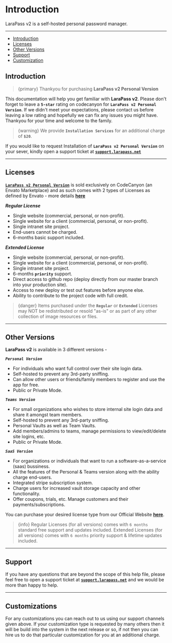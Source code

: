 # Introduction

LaraPass v2 is a self-hosted personal password manager.

---

- [Introduction](#introduction)
- [Licenses](#licenses)
- [Other Versions](#other-versions)
- [Support](#support)
- [Customization](#customization)

<a name="introduction"></a>
## Introduction

> {primary} Thankyou for purchasing **LaraPass v2 Personal Version**

This documentation will help you get familiar with **LaraPass v2**. Please don't forget to leave a **`5-star`** rating on codecanyon for **`LaraPass v2 Personal Version`**. If we didn't meet your expectations, please contact us before leaving a low rating and hopefully we can fix any issues you might have. Thankyou for your time and welcome to the family.

> {warning} We provide **`Installation Services`** for an additional charge of **`$20`**. 

If you would like to request Installation of **`LaraPass v2 Personal Version`** on your sever, kindly open a support ticket at [**`support.larapass.net`**](https://support.larapass.net) 

---

<a name="licenses"></a>
## Licenses

[**`LaraPass v2 Personal Version`**](https://purchase.larapass.net/personal) is sold exclusively on CodeCanyon (an Envato Marketplace) and as such comes with 2 types of Licenses as defined by Envato - more details [**here**](https://codecanyon.net/licenses/standard)

***Regular License***
+ Single website (commercial, personal, or non-profit).
+ Single website for a client (commercial, personal, or non-profit).
+ Single intranet site project.
+ End-users cannot be charged.
+ 6-months basic support included.

***Extended License***
+ Single website (commercial, personal, or non-profit).
+ Single website for a client (commercial, personal, or non-profit).
+ Single intranet site project.
+ 6-months **`priority`** support.
+ Direct access to github repo (deploy directly from our master branch into your production site).
+ Access to new deploy or test out features before anyone else.
+ Ability to contribute to the project code with full credit.

> {danger} Items purchased under the **`Regular`** or **`Extended`** Licenses may NOT be redistributed or resold "as-is" or as part of any other collection of image resources or files.

---

<a name="other-versions"></a>
## Other Versions

**LaraPass v2** is available in 3 different versions -  

***`Personal Version`***
+ For individuals who want full control over their site login data.
+ Self-hosted to prevent any 3rd-party sniffing.
+ Can allow other users or friends/family members to register and use the app for free.
+ Public or Private Mode.

***`Teams Version`***
+ For small organizations who wishes to store internal site login data and share it amongst team members.
+ Self-hosted to prevent any 3rd-party sniffing.
+ Personal Vaults as well as Team Vaults. 
+ Add members/admins to teams, manage permissions to view/edit/delete site logins, etc.
+ Public or Private Mode.

***`SaaS Version`***
+ For organizations or individuals that want to run a software-as-a-service (saas) bussiness.
+ All the features of the Personal & Teams version along with the ability charge end-users.
+ Integrated stripe subscription system.
+ Charge users for increased vault storage capacity and other functionality.
+ Offer coupons, trials, etc. Manage customers and their payments/subscriptions.

You can purchase your desired license type from our Official Website [**here**](https://larapass.net).

> {info} Regular Licenses (for all versions) comes with ``6 months`` standard free support and updates included. Extended Licenses  (for all versions) comes with ``6 months`` priority support & lifetime updates included. 

---

<a name="support"></a>
## Support

 If you have any questions that are beyond the scope of this help file, please feel free to open a support ticket at [**`support.larapass.net`**](https://support.larapass.net) and we would be more than happy to help.

 ---

<a name="customization"></a>
## Customizations

 For any customizations you can reach out to us using our support channels given above. If your customization type is requested by many others then it will be build into the system in the next release or so, if not then you can hire us to do that particular customization for you at an additional charge.